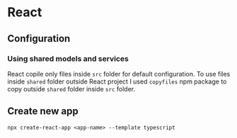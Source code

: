 # React

## Configuration

### Using shared models and services

React copile only files inside `src` folder for default configuration.
To use files inside `shared` folder outside React project I used `copyfiles` npm package to copy outside `shared` folder inside `src` folder.

## Create new app

`npx create-react-app <app-name> --template typescript`
